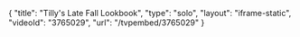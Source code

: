{
    "title": "Tilly's Late Fall Lookbook",
    "type": "solo",
    "layout": "iframe-static",
    "videoId": "3765029",
    "url": "\/tvpembed\/3765029"
}